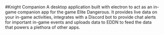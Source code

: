 #Knight Companion
A desktop application built with electron to act as an in-game companion app for the game Elite Dangerous. It provides live data on your in-game activities, integrates with a Discord bot to provide chat alerts for important in-game events and uploads data to EDDN to feed the data that powers a plethora of other apps.